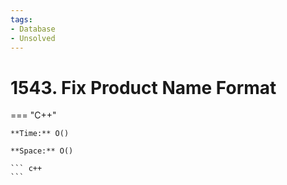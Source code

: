 ```yaml
---
tags:
- Database
- Unsolved
---
```



# 1543. Fix Product Name Format

=== "C++"

    **Time:** O()

    **Space:** O()

    ``` c++
    ```